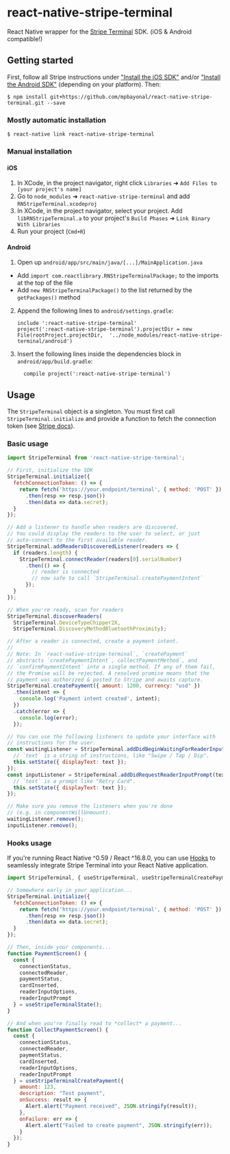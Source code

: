 # react-native-stripe-terminal

React Native wrapper for the [Stripe Terminal](https://stripe.com/docs/terminal/ios) SDK. (iOS & Android compatible!)

## Getting started

First, follow all Stripe instructions under ["Install the iOS SDK"](https://stripe.com/docs/terminal/sdk/ios#install) and/or ["Install the Android SDK"](https://stripe.com/docs/terminal/sdk/android#install) (depending on your platform). Then:

`$ npm install git+https://github.com/mpbayonal/react-native-stripe-terminal.git --save`

### Mostly automatic installation

`$ react-native link react-native-stripe-terminal`

### Manual installation

#### iOS

1. In XCode, in the project navigator, right click `Libraries` ➜ `Add Files to [your project's name]`
2. Go to `node_modules` ➜ `react-native-stripe-terminal` and add `RNStripeTerminal.xcodeproj`
3. In XCode, in the project navigator, select your project. Add `libRNStripeTerminal.a` to your project's `Build Phases` ➜ `Link Binary With Libraries`
4. Run your project (`Cmd+R`)

#### Android

1. Open up `android/app/src/main/java/[...]/MainApplication.java`
  - Add `import com.reactlibrary.RNStripeTerminalPackage;` to the imports at the top of the file
  - Add `new RNStripeTerminalPackage()` to the list returned by the `getPackages()` method
2. Append the following lines to `android/settings.gradle`:
  	```
  	include ':react-native-stripe-terminal'
  	project(':react-native-stripe-terminal').projectDir = new File(rootProject.projectDir, 	'../node_modules/react-native-stripe-terminal/android')
  	```
3. Insert the following lines inside the dependencies block in `android/app/build.gradle`:
  	```
      compile project(':react-native-stripe-terminal')
  	```

## Usage

The `StripeTerminal` object is a singleton. You must first call `StripeTerminal.initialize` and provide a function to fetch the connection token (see [Stripe docs](https://stripe.com/docs/terminal/ios#connection-token)).

### Basic usage

```javascript
import StripeTerminal from 'react-native-stripe-terminal';

// First, initialize the SDK
StripeTerminal.initialize({
  fetchConnectionToken: () => {
    return fetch('https://your.endpoint/terminal', { method: 'POST' })
      .then(resp => resp.json())
      .then(data => data.secret);
  }
});

// Add a listener to handle when readers are discovered.
// You could display the readers to the user to select, or just
// auto-connect to the first available reader.
StripeTerminal.addReadersDiscoveredListener(readers => {
  if (readers.length) {
    StripeTerminal.connectReader(readers[0].serialNumber)
      .then(() => {
        // reader is connected
        // now safe to call `StripeTerminal.createPaymentIntent`
      });
  }
});

// When you're ready, scan for readers
StripeTerminal.discoverReaders(
  StripeTerminal.DeviceTypeChipper2X,
  StripeTerminal.DiscoveryMethodBluetoothProximity);

// After a reader is connected, create a payment intent.
// 
// Note: In `react-native-stripe-terminal`, `createPayment`
// abstracts `createPaymentIntent`, collectPaymentMethod`, and
// `confirmPaymentIntent` into a single method. If any of them fail,
// the Promise will be rejected. A resolved promise means that the
// payment was authorized & posted to Stripe and awaits capture.
StripeTerminal.createPayment({ amount: 1200, currency: "usd" })
  .then(intent => {
    console.log('Payment intent created', intent);
  })
  .catch(error => {
    console.log(error);
  });

// You can use the following listeners to update your interface with
// instructions for the user.
const waitingListener = StripeTerminal.addDidBeginWaitingForReaderInputListener(text => {
  // `text` is a string of instructions, like "Swipe / Tap / Dip".
  this.setState({ displayText: text });
});
const inputListener = StripeTerminal.addDidRequestReaderInputPrompt(text => {
  // `text` is a prompt like "Retry Card".
  this.setState({ displayText: text });
});

// Make sure you remove the listeners when you're done
// (e.g. in componentWillUnmount).
waitingListener.remove();
inputListener.remove();

```

### Hooks usage

If you're running React Native ^0.59 / React ^16.8.0, you can use [Hooks](https://reactjs.org/docs/hooks-intro.html) to seamlessly integrate Stripe Terminal into your React Native application. 

```javascript
import StripeTerminal, { useStripeTerminal, useStripeTerminalCreatePayment } from 'react-native-stripe-terminal';

// Somewhere early in your application...
StripeTerminal.initialize({
  fetchConnectionToken: () => {
    return fetch('https://your.endpoint/terminal', { method: 'POST' })
      .then(resp => resp.json())
      .then(data => data.secret);
  }
});

// Then, inside your components...
function PaymentScreen() {
  const {
    connectionStatus,
    connectedReader,
    paymentStatus,
    cardInserted,
    readerInputOptions,
    readerInputPrompt
  } = useStripeTerminalState();
}

// And when you're finally read to *collect* a payment...
function CollectPaymentScreen() {
  const {
    connectionStatus,
    connectedReader,
    paymentStatus,
    cardInserted,
    readerInputOptions,
    readerInputPrompt
  } = useStripeTerminalCreatePayment({
    amount: 123,
    description: "Test payment",
    onSuccess: result => {
      Alert.alert("Payment received", JSON.stringify(result));
    },
    onFailure: err => {
      Alert.alert("Failed to create payment", JSON.stringify(err));
    }
  });
}
```

  
